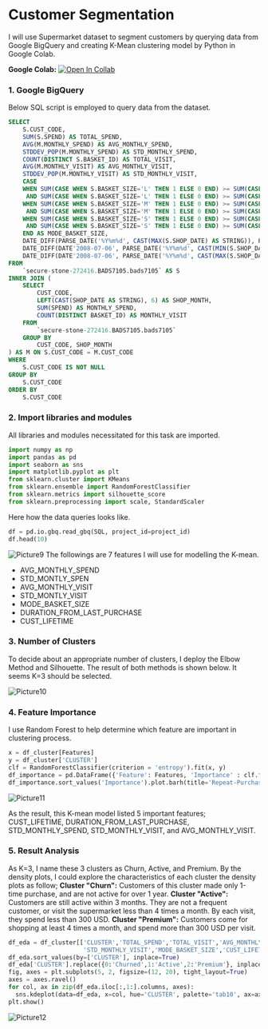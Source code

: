 # Customer Segmentation
I will use Supermarket dataset to segment customers by querying data from Google BigQuery and creating K-Mean clustering model by Python in Google Colab.

**Google Colab:** [![Open In Collab](https://colab.research.google.com/assets/colab-badge.svg)](https://colab.research.google.com/drive/1qGr2a_C0wnt3Na2g1bH8emHEDCN0rYSk?usp=sharing)
### 1. Google BigQuery
Below SQL script is employed to query data from the dataset.
```sql
SELECT
    S.CUST_CODE,
    SUM(S.SPEND) AS TOTAL_SPEND,
    AVG(M.MONTHLY_SPEND) AS AVG_MONTHLY_SPEND,
    STDDEV_POP(M.MONTHLY_SPEND) AS STD_MONTHLY_SPEND,
    COUNT(DISTINCT S.BASKET_ID) AS TOTAL_VISIT,
    AVG(M.MONTHLY_VISIT) AS AVG_MONTHLY_VISIT,
    STDDEV_POP(M.MONTHLY_VISIT) AS STD_MONTHLY_VISIT,
    CASE
    WHEN SUM(CASE WHEN S.BASKET_SIZE='L' THEN 1 ELSE 0 END) >= SUM(CASE WHEN S.BASKET_SIZE='S' THEN 1 ELSE 0 END)
     AND SUM(CASE WHEN S.BASKET_SIZE='L' THEN 1 ELSE 0 END) >= SUM(CASE WHEN S.BASKET_SIZE='M' THEN 1 ELSE 0 END) THEN 3
    WHEN SUM(CASE WHEN S.BASKET_SIZE='M' THEN 1 ELSE 0 END) >= SUM(CASE WHEN S.BASKET_SIZE='S' THEN 1 ELSE 0 END)
     AND SUM(CASE WHEN S.BASKET_SIZE='M' THEN 1 ELSE 0 END) >= SUM(CASE WHEN S.BASKET_SIZE='L' THEN 1 ELSE 0 END) THEN 2
    WHEN SUM(CASE WHEN S.BASKET_SIZE='S' THEN 1 ELSE 0 END) >= SUM(CASE WHEN S.BASKET_SIZE='M' THEN 1 ELSE 0 END)
     AND SUM(CASE WHEN S.BASKET_SIZE='S' THEN 1 ELSE 0 END) >= SUM(CASE WHEN S.BASKET_SIZE='L' THEN 1 ELSE 0 END) THEN 1
    END AS MODE_BASKET_SIZE,
    DATE_DIFF(PARSE_DATE('%Y%m%d', CAST(MAX(S.SHOP_DATE) AS STRING)), PARSE_DATE('%Y%m%d', CAST(MIN(S.SHOP_DATE) AS STRING)), DAY) AS CUST_LIFETIME,
    DATE_DIFF(DATE'2008-07-06', PARSE_DATE('%Y%m%d', CAST(MIN(S.SHOP_DATE) AS STRING)), DAY) AS DURATION_FROM_FIRST_PURCHASE,
    DATE_DIFF(DATE'2008-07-06', PARSE_DATE('%Y%m%d', CAST(MAX(S.SHOP_DATE) AS STRING)), DAY) AS DURATION_FROM_LAST_PURCHASE
FROM
    `secure-stone-272416.BADS7105.bads7105` AS S
INNER JOIN (
    SELECT
        CUST_CODE,
        LEFT(CAST(SHOP_DATE AS STRING), 6) AS SHOP_MONTH,
        SUM(SPEND) AS MONTHLY_SPEND,
        COUNT(DISTINCT BASKET_ID) AS MONTHLY_VISIT
    FROM
        `secure-stone-272416.BADS7105.bads7105`
    GROUP BY
        CUST_CODE, SHOP_MONTH
) AS M ON S.CUST_CODE = M.CUST_CODE
WHERE
    S.CUST_CODE IS NOT NULL
GROUP BY
    S.CUST_CODE
ORDER BY
    S.CUST_CODE
```
### 2. Import libraries and modules
All libraries and modules necessitated for this task are imported.
```python
import numpy as np
import pandas as pd
import seaborn as sns
import matplotlib.pyplot as plt
from sklearn.cluster import KMeans
from sklearn.ensemble import RandomForestClassifier
from sklearn.metrics import silhouette_score
from sklearn.preprocessing import scale, StandardScaler
```
Here how the data queries looks like.
```python
df = pd.io.gbq.read_gbq(SQL, project_id=project_id)
df.head(10)
```
![Picture9](https://user-images.githubusercontent.com/59596996/122940653-db272000-d39e-11eb-8246-84cbd2ee3156.jpg)
The followings are 7 features I will use for modelling the K-mean.
* AVG_MONTHLY_SPEND
* STD_MONTLY_SPEN
* AVG_MONTHLY_VISIT
* STD_MONTLY_VISIT
* MODE_BASKET_SIZE
* DURATION_FROM_LAST_PURCHASE
* CUST_LIFETIME
### 3. Number of Clusters
To decide about an appropriate number of clusters, I deploy the Elbow Method and Silhouette. The result of both methods is shown below. It seems K=3 should be selected.

![Picture10](https://user-images.githubusercontent.com/59596996/122943624-5e497580-d3a1-11eb-9a74-ef521c345aec.png)
### 4. Feature Importance
I use Random Forest to help determine which feature are important in clustering process.
```python
x = df_cluster[Features]
y = df_cluster['CLUSTER']
clf = RandomForestClassifier(criterion = 'entropy').fit(x, y)
df_importance = pd.DataFrame({'Feature': Features, 'Importance' : clf.feature_importances_}).set_index('Feature')
df_importance.sort_values('Importance').plot.barh(title='Repeat-Purchase Customers - Feature Importance')
```
![Picture11](https://user-images.githubusercontent.com/59596996/122944458-0b23f280-d3a2-11eb-8ddd-1cc139d875b5.png)

As the result, this K-mean model listed 5 important features; CUST_LIFETIME, DURATION_FROM_LAST_PURCHASE, STD_MONTHLY_SPEND, STD_MONTHLY_VISIT, and AVG_MONTHLY_VISIT.
### 5. Result Analysis
As K=3, I name these 3 clusters as Churn, Active, and Premium. By the density plots, I could explore the characteristics of each cluster the density plots as follow;
****Cluster "Churn":**** Customers of this cluster made only 1-time purchase, and are not active for over 1 year.
****Cluster "Active":**** Customers are still active within 3 months. They are not a frequent customer, or visit the supermarket less than 4 times a month. By each visit, they spend less than 300 USD.
****Cluster "Premium":**** Customers come for shopping at least 4 times a month, and spend more than 300 USD per visit.
```python
df_eda = df_cluster[['CLUSTER','TOTAL_SPEND','TOTAL_VISIT','AVG_MONTHLY_SPEND','STD_MONTHLY_SPEND','AVG_MONTHLY_VISIT',
                     'STD_MONTHLY_VISIT','MODE_BASKET_SIZE','CUST_LIFETIME','DURATION_FROM_FIRST_PURCHASE','DURATION_FROM_LAST_PURCHASE']]
df_eda.sort_values(by=['CLUSTER'], inplace=True)
df_eda['CLUSTER'].replace({0:'Churned',1:'Active',2:'Premium'}, inplace=True)
fig, axes = plt.subplots(5, 2, figsize=(12, 20), tight_layout=True)
axes = axes.ravel()
for col, ax in zip(df_eda.iloc[:,1:].columns, axes):
  sns.kdeplot(data=df_eda, x=col, hue='CLUSTER', palette='tab10', ax=ax)
plt.show()
```
![Picture12](https://user-images.githubusercontent.com/59596996/122954284-7fae5f80-d3a9-11eb-8006-c920ad1340d1.png)
